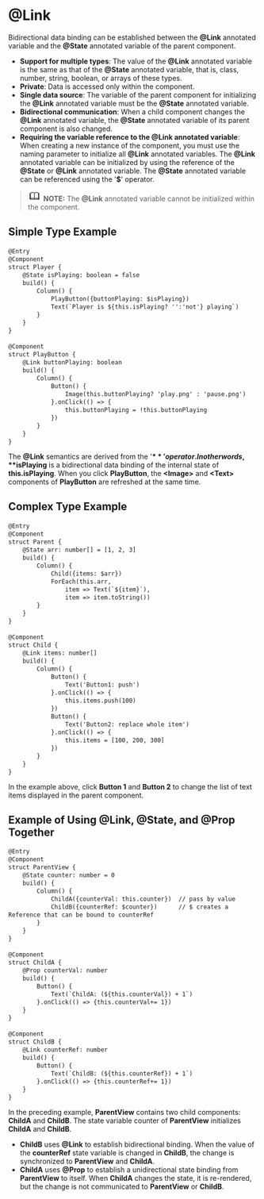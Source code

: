 # @Link<a name="EN-US_TOPIC_0000001110948894"></a>

Bidirectional data binding can be established between the  **@Link**  annotated variable and the  **@State**  annotated variable of the parent component.

-   **Support for multiple types**: The value of the  **@Link**  annotated variable is the same as that of the  **@State**  annotated variable, that is, class, number, string, boolean, or arrays of these types.
-   **Private**: Data is accessed only within the component.
-   **Single data source**: The variable of the parent component for initializing the  **@Link**  annotated variable must be the  **@State**  annotated variable.
-   **Bidirectional communication**: When a child component changes the  **@Link**  annotated variable, the  **@State**  annotated variable of its parent component is also changed.
-   **Requiring the variable reference to the @Link annotated variable**: When creating a new instance of the component, you must use the naming parameter to initialize all  **@Link**  annotated variables. The  **@Link**  annotated variable can be initialized by using the reference of the  **@State**  or  **@Link**  annotated variable. The  **@State**  annotated variable can be referenced using the '**$**' operator.

>![](../../public_sys-resources/icon-note.gif) **NOTE:** 
>The  **@Link**  annotated variable cannot be initialized within the component.

## Simple Type Example<a name="section19793192619582"></a>

```
@Entry
@Component
struct Player {
    @State isPlaying: boolean = false
    build() {
        Column() {
            PlayButton({buttonPlaying: $isPlaying})
            Text(`Player is ${this.isPlaying? '':'not'} playing`)
        }
    }
}

@Component
struct PlayButton {
    @Link buttonPlaying: boolean
    build() {
        Column() {
            Button() {
                Image(this.buttonPlaying? 'play.png' : 'pause.png')
            }.onClick(() => {
                this.buttonPlaying = !this.buttonPlaying
            })
        }
    }
}
```

The  **@Link**  semantics are derived from the '**$**' operator. In other words,  **$isPlaying**  is a bidirectional data binding of the internal state of  **this.isPlaying**. When you click  **PlayButton**, the  **<Image\>**  and  **<Text\>**  components of  **PlayButton**  are refreshed at the same time.

## Complex Type Example<a name="section2921131712010"></a>

```
@Entry
@Component
struct Parent {
    @State arr: number[] = [1, 2, 3]
    build() {
        Column() {
            Child({items: $arr})
            ForEach(this.arr,
                item => Text(`${item}`),
                item => item.toString())
        }
    }
}

@Component
struct Child {
    @Link items: number[]
    build() {
        Column() {
            Button() {
                Text('Button1: push')
            }.onClick(() => {
                this.items.push(100)
            })
            Button() {
                Text('Button2: replace whole item')
            }.onClick(() => {
                this.items = [100, 200, 300]
            })
        }
    }
}
```

In the example above, click  **Button 1**  and  **Button 2**  to change the list of text items displayed in the parent component.

## Example of Using @Link, @State, and @Prop Together<a name="section17490315415"></a>

```
@Entry
@Component
struct ParentView {
    @State counter: number = 0
    build() {
        Column() {
            ChildA({counterVal: this.counter})  // pass by value
            ChildB({counterRef: $counter})      // $ creates a Reference that can be bound to counterRef
        }
    }
}

@Component
struct ChildA {
    @Prop counterVal: number
    build() {
        Button() {
            Text(`ChildA: (${this.counterVal}) + 1`)
        }.onClick(() => {this.counterVal+= 1})
    }
}

@Component
struct ChildB {
    @Link counterRef: number
    build() {
        Button() {
            Text(`ChildB: (${this.counterRef}) + 1`)
        }.onClick(() => {this.counterRef+= 1})
    }
}
```

In the preceding example,  **ParentView**  contains two child components:  **ChildA**  and  **ChildB**. The state variable counter of  **ParentView**  initializes  **ChildA**  and  **ChildB**.

-   **ChildB**  uses  **@Link**  to establish bidirectional binding. When the value of the  **counterRef**  state variable is changed in  **ChildB**, the change is synchronized to  **ParentView**  and  **ChildA**.
-   **ChildA**  uses  **@Prop**  to establish a unidirectional state binding from  **ParentView**  to itself. When  **ChildA**  changes the state, it is re-rendered, but the change is not communicated to  **ParentView**  or  **ChildB**.


